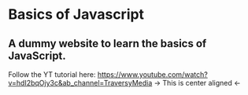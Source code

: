 # Basics of Javascript 
## A dummy website to learn the basics of JavaScript. 
Follow the YT tutorial here: https://www.youtube.com/watch?v=hdI2bqOjy3c&ab_channel=TraversyMedia 
-> This is center aligned <-
